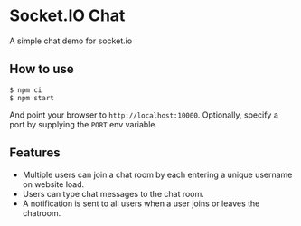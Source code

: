 
# Socket.IO Chat

A simple chat demo for socket.io

## How to use

```
$ npm ci
$ npm start
```

And point your browser to `http://localhost:10000`. Optionally, specify
a port by supplying the `PORT` env variable.

## Features

- Multiple users can join a chat room by each entering a unique username
on website load.
- Users can type chat messages to the chat room.
- A notification is sent to all users when a user joins or leaves
the chatroom.
